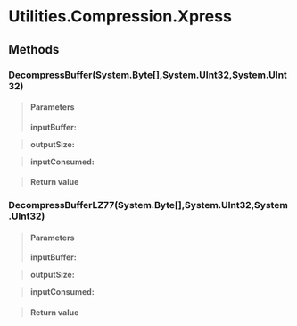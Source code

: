 ﻿


# Utilities.Compression.Xpress

## Methods


### DecompressBuffer(System.Byte[],System.UInt32,System.UInt32)

> #### Parameters
> **inputBuffer:** 

> **outputSize:** 

> **inputConsumed:** 

> #### Return value
> 

### DecompressBufferLZ77(System.Byte[],System.UInt32,System.UInt32)

> #### Parameters
> **inputBuffer:** 

> **outputSize:** 

> **inputConsumed:** 

> #### Return value
> 